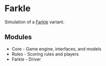 Farkle
======
Simulation of a [Farkle](http://en.wikipedia.org/wiki/Farkle) variant.

Modules
-------
* Core - Game engine, interfaces, and models
* Rules - Scoring rules and players
* Farkle - Driver